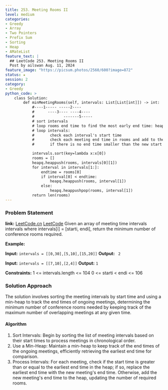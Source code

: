 ```yaml
---
title: 253. Meeting Rooms II
level: medium
categories:
- Greedy
- Array
- Two Pointers
- Prefix Sum
- Sorting
- Heap
- AMateList
feature_text: |
  ## LeetCode 253. Meeting Rooms II
  Post by ailswan Aug. 11, 2024
feature_image: "https://picsum.photos/2560/600?image=872"
status: ★
session: 2
category:
- Greedy
python_code: >
    class Solution:
        def minMeetingRooms(self, intervals: List[List[int]]) -> int:
            #----1----- -----2----
            #      ----3---- ----4----
            #             -------5-----
            # sort intervals
            # loop rooms end time to find the most early end time: heapq
            # loop intervals:
            #       check each interval's start time
            #       check each meeting end time in rooms and add to the heap
            #       if there is no end time smaller than the new start time, we can add a new room

            intervals.sort(key=lambda x:x[0])
            rooms = []
            heapq.heappush(rooms, intervals[0][1])
            for interval in intervals[1:]:
                endtime = rooms[0]
                if interval[0] < endtime:
                    heapq.heappush(rooms, interval[1])
                else:
                    heapq.heappushpop(rooms, interval[1])
            return len(rooms)
---
```


### Problem Statement
**link:**
[LeetCode.cn](https://leetcode.cn/problems/meeting-rooms-ii/)
[LeetCode](https://leetcode.com/meeting-rooms-ii/)
Given an array of meeting time intervals intervals where intervals[i] = [starti, endi], return the minimum number of conference rooms required.

**Example:**

**Input:** `intervals = [[0,30],[5,10],[15,20]]`
**Output:** ` 2`

**Input:** `intervals = [[7,10],[2,4]]`
**Output:** `1`

**Constraints:**
1 <= intervals.length <= 104
0 <= starti < endi <= 106
 
### Solution Approach
The solution involves sorting the meeting intervals by start time and using a min-heap to track the end times of ongoing meetings, determining the minimum number of conference rooms needed by keeping track of the maximum number of overlapping meetings at any given time.

#### Algorithm
1. Sort Intervals: Begin by sorting the list of meeting intervals based on their start times to process meetings in chronological order.
2. Use a Min-Heap: Maintain a min-heap to keep track of the end times of the ongoing meetings, efficiently retrieving the earliest end time for comparison.
3. Process Intervals: For each meeting, check if the start time is greater than or equal to the earliest end time in the heap; if so, replace the earliest end time with the new meeting's end time. Otherwise, add the new meeting's end time to the heap, updating the number of required rooms.